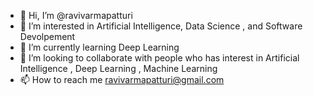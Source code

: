 - 👋 Hi, I’m @ravivarmapatturi
- 👀 I’m interested in Artificial Intelligence, Data Science , and Software Devolpement
- 🌱 I’m currently learning Deep Learning
- 💞️ I’m looking to collaborate with people who has interest in Artificial Intelligence , Deep Learning , Machine Learning 
- 📫 How to reach me ravivarmapatturi@gmail.com

<!---
ravivarmapatturi/ravivarmapatturi is a ✨ special ✨ repository because its `README.md` (this file) appears on your GitHub profile.
You can click the Preview link to take a look at your changes.
--->
